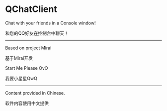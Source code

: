 # QChatClient
Chat with your friends in a Console window!

和您的QQ好友在控制台中聊天！

--------------------

Based on project Mirai

基于Mirai开发

Start Me Please OvO

我要小星星QwQ

---------------------

Content provided in Chinese.

软件内容使用中文提供
